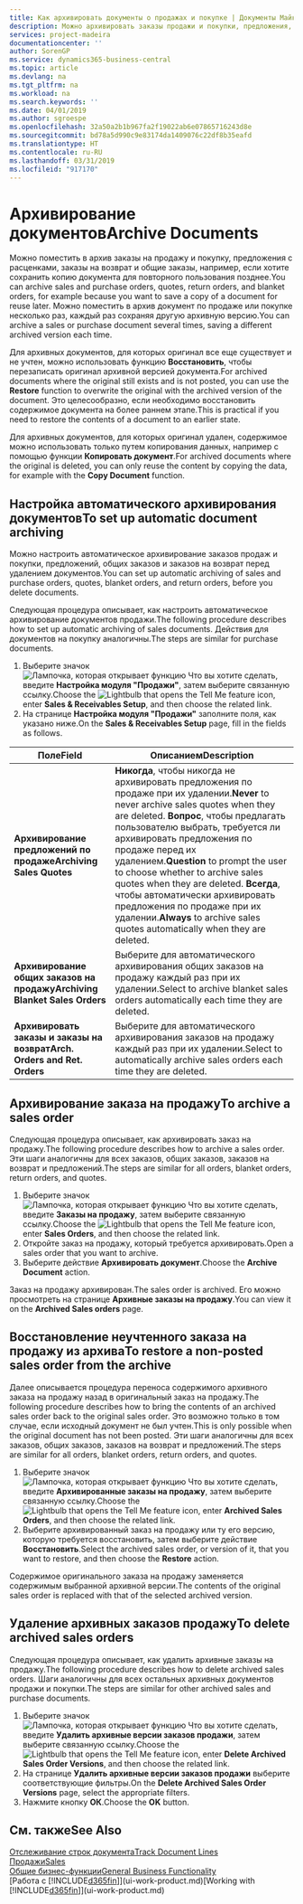 ```yaml
---
title: Как архивировать документы о продажах и покупке | Документы Майкрософт
description: Можно архивировать заказы продажи и покупки, предложения, заказы на возврат и общие заказы, и можно использовать архивный документ для восстановления документа, из которого он был архивирован.
services: project-madeira
documentationcenter: ''
author: SorenGP
ms.service: dynamics365-business-central
ms.topic: article
ms.devlang: na
ms.tgt_pltfrm: na
ms.workload: na
ms.search.keywords: ''
ms.date: 04/01/2019
ms.author: sgroespe
ms.openlocfilehash: 32a50a2b1b967fa2f19022ab6e07865716243d8e
ms.sourcegitcommit: bd78a5d990c9e83174da1409076c22df8b35eafd
ms.translationtype: HT
ms.contentlocale: ru-RU
ms.lasthandoff: 03/31/2019
ms.locfileid: "917170"
---
```

# <a name="archive-documents"></a><span data-ttu-id="5b66d-103">Архивирование документов</span><span class="sxs-lookup"><span data-stu-id="5b66d-103">Archive Documents</span></span>
<span data-ttu-id="5b66d-104">Можно поместить в архив заказы на продажу и покупку, предложения с расценками, заказы на возврат и общие заказы, например, если хотите сохранить копию документа для повторного пользования позднее.</span><span class="sxs-lookup"><span data-stu-id="5b66d-104">You can archive sales and purchase orders, quotes, return orders, and blanket orders, for example because you want to save a copy of a document for reuse later.</span></span> <span data-ttu-id="5b66d-105">Можно поместить в архив документ по продаже или покупке несколько раз, каждый раз сохраняя другую архивную версию.</span><span class="sxs-lookup"><span data-stu-id="5b66d-105">You can archive a sales or purchase document several times, saving a different archived version each time.</span></span>

<span data-ttu-id="5b66d-106">Для архивных документов, для которых оригинал все еще существует и не учтен, можно использовать функцию **Восстановить**, чтобы перезаписать оригинал архивной версией документа.</span><span class="sxs-lookup"><span data-stu-id="5b66d-106">For archived documents where the original still exists and is not posted, you can use the **Restore** function to overwrite the original with the archived version of the document.</span></span> <span data-ttu-id="5b66d-107">Это целесообразно, если необходимо восстановить содержимое документа на более раннем этапе.</span><span class="sxs-lookup"><span data-stu-id="5b66d-107">This is practical if you need to restore the contents of a document to an earlier state.</span></span>

<span data-ttu-id="5b66d-108">Для архивных документов, для которых оригинал удален, содержимое можно использовать только путем копирования данных, например с помощью функции **Копировать документ**.</span><span class="sxs-lookup"><span data-stu-id="5b66d-108">For archived documents where the original is deleted, you can only reuse the content by copying the data, for example with the **Copy Document** function.</span></span>   

## <a name="to-set-up-automatic-document-archiving"></a><span data-ttu-id="5b66d-109">Настройка автоматического архивирования документов</span><span class="sxs-lookup"><span data-stu-id="5b66d-109">To set up automatic document archiving</span></span>  
<span data-ttu-id="5b66d-110">Можно настроить автоматическое архивирование заказов продаж и покупки, предложений, общих заказов и заказов на возврат перед удалением документов.</span><span class="sxs-lookup"><span data-stu-id="5b66d-110">You can set up automatic archiving of sales and purchase orders, quotes, blanket orders, and return orders, before you delete documents.</span></span>

<span data-ttu-id="5b66d-111">Следующая процедура описывает, как настроить автоматическое архивирование документов продажи.</span><span class="sxs-lookup"><span data-stu-id="5b66d-111">The following procedure describes how to set up automatic archiving of sales documents.</span></span> <span data-ttu-id="5b66d-112">Действия для документов на покупку аналогичны.</span><span class="sxs-lookup"><span data-stu-id="5b66d-112">The steps are similar for purchase documents.</span></span>
1.  <span data-ttu-id="5b66d-113">Выберите значок ![Лампочка, которая открывает функцию Что вы хотите сделать](media/ui-search/search_small.png "Что вы хотите сделать"), введите **Настройка модуля "Продажи"**, затем выберите связанную ссылку.</span><span class="sxs-lookup"><span data-stu-id="5b66d-113">Choose the ![Lightbulb that opens the Tell Me feature](media/ui-search/search_small.png "Tell me what you want to do") icon, enter **Sales & Receivables Setup**, and then choose the related link.</span></span>
2. <span data-ttu-id="5b66d-114">На странице **Настройка модуля "Продажи"** заполните поля, как указано ниже.</span><span class="sxs-lookup"><span data-stu-id="5b66d-114">On the **Sales & Receivables Setup** page, fill in the fields as follows.</span></span>

|<span data-ttu-id="5b66d-115">Поле</span><span class="sxs-lookup"><span data-stu-id="5b66d-115">Field</span></span>|<span data-ttu-id="5b66d-116">Описанием</span><span class="sxs-lookup"><span data-stu-id="5b66d-116">Description</span></span>|
|-----|-----------|
|<span data-ttu-id="5b66d-117">**Архивирование предложений по продаже**</span><span class="sxs-lookup"><span data-stu-id="5b66d-117">**Archiving Sales Quotes**</span></span>|<span data-ttu-id="5b66d-118">**Никогда**, чтобы никогда не архивировать предложения по продаже при их удалении.</span><span class="sxs-lookup"><span data-stu-id="5b66d-118">**Never** to never archive sales quotes when they are deleted.</span></span> <span data-ttu-id="5b66d-119">**Вопрос**, чтобы предлагать пользователю выбрать, требуется ли архивировать предложения по продаже перед их удалением.</span><span class="sxs-lookup"><span data-stu-id="5b66d-119">**Question** to prompt the user to choose whether to archive sales quotes when they are deleted.</span></span> <span data-ttu-id="5b66d-120">**Всегда**, чтобы автоматически архивировать предложения по продаже при их удалении.</span><span class="sxs-lookup"><span data-stu-id="5b66d-120">**Always** to archive sales quotes automatically when they are deleted.</span></span>|
|<span data-ttu-id="5b66d-121">**Архивирование общих заказов на продажу**</span><span class="sxs-lookup"><span data-stu-id="5b66d-121">**Archiving Blanket Sales Orders**</span></span>|<span data-ttu-id="5b66d-122">Выберите для автоматического архивирования общих заказов на продажу каждый раз при их удалении.</span><span class="sxs-lookup"><span data-stu-id="5b66d-122">Select to archive blanket sales orders automatically each time they are deleted.</span></span>|
|<span data-ttu-id="5b66d-123">**Архивировать заказы и заказы на возврат**</span><span class="sxs-lookup"><span data-stu-id="5b66d-123">**Arch. Orders and Ret. Orders**</span></span>|<span data-ttu-id="5b66d-124">Выберите для автоматического архивирования заказов на продажу каждый раз при их удалении.</span><span class="sxs-lookup"><span data-stu-id="5b66d-124">Select to automatically archive sales orders each time they are deleted.</span></span>|

## <a name="to-archive-a-sales-order"></a><span data-ttu-id="5b66d-125">Архивирование заказа на продажу</span><span class="sxs-lookup"><span data-stu-id="5b66d-125">To archive a sales order</span></span>
<span data-ttu-id="5b66d-126">Следующая процедура описывает, как архивировать заказ на продажу.</span><span class="sxs-lookup"><span data-stu-id="5b66d-126">The following procedure describes how to archive a sales order.</span></span> <span data-ttu-id="5b66d-127">Эти шаги аналогичны для всех заказов, общих заказов, заказов на возврат и предложений.</span><span class="sxs-lookup"><span data-stu-id="5b66d-127">The steps are similar for all orders, blanket orders, return orders, and quotes.</span></span>

1.  <span data-ttu-id="5b66d-128">Выберите значок ![Лампочка, которая открывает функцию Что вы хотите сделать](media/ui-search/search_small.png "Что вы хотите сделать"), введите **Заказы на продажу**, затем выберите связанную ссылку.</span><span class="sxs-lookup"><span data-stu-id="5b66d-128">Choose the ![Lightbulb that opens the Tell Me feature](media/ui-search/search_small.png "Tell me what you want to do") icon, enter **Sales Orders**, and then choose the related link.</span></span>  
2.  <span data-ttu-id="5b66d-129">Откройте заказ на продажу, который требуется архивировать.</span><span class="sxs-lookup"><span data-stu-id="5b66d-129">Open a sales order that you want to archive.</span></span>  
3.  <span data-ttu-id="5b66d-130">Выберите действие **Архивировать документ**.</span><span class="sxs-lookup"><span data-stu-id="5b66d-130">Choose the **Archive Document** action.</span></span>

<span data-ttu-id="5b66d-131">Заказ на продажу архивирован.</span><span class="sxs-lookup"><span data-stu-id="5b66d-131">The sales order is archived.</span></span> <span data-ttu-id="5b66d-132">Его можно просмотреть на странице **Архивные заказы на продажу**.</span><span class="sxs-lookup"><span data-stu-id="5b66d-132">You can view it on the **Archived Sales orders** page.</span></span>

## <a name="to-restore-a-non-posted-sales-order-from-the-archive"></a><span data-ttu-id="5b66d-133">Восстановление неучтенного заказа на продажу из архива</span><span class="sxs-lookup"><span data-stu-id="5b66d-133">To restore a non-posted sales order from the archive</span></span>
<span data-ttu-id="5b66d-134">Далее описывается процедура переноса содержимого архивного заказа на продажу назад в оригинальный заказ на продажу.</span><span class="sxs-lookup"><span data-stu-id="5b66d-134">The following procedure describes how to bring the contents of an archived sales order back to the original sales order.</span></span> <span data-ttu-id="5b66d-135">Это возможно только в том случае, если исходный документ не был учтен.</span><span class="sxs-lookup"><span data-stu-id="5b66d-135">This is only possible when the original document has not been posted.</span></span> <span data-ttu-id="5b66d-136">Эти шаги аналогичны для всех заказов, общих заказов, заказов на возврат и предложений.</span><span class="sxs-lookup"><span data-stu-id="5b66d-136">The steps are similar for all orders, blanket orders, return orders, and quotes.</span></span>

1. <span data-ttu-id="5b66d-137">Выберите значок ![Лампочка, которая открывает функцию Что вы хотите сделать](media/ui-search/search_small.png "Что вы хотите сделать"), введите **Архивированные заказы на продажу**, затем выберите связанную ссылку.</span><span class="sxs-lookup"><span data-stu-id="5b66d-137">Choose the ![Lightbulb that opens the Tell Me feature](media/ui-search/search_small.png "Tell me what you want to do") icon, enter **Archived Sales Orders**, and then choose the related link.</span></span>
2. <span data-ttu-id="5b66d-138">Выберите архивированный заказ на продажу или ту его версию, которую требуется восстановить, затем выберите действие **Восстановить**.</span><span class="sxs-lookup"><span data-stu-id="5b66d-138">Select the archived sales order, or version of it, that you want to restore, and then choose the **Restore** action.</span></span>  

<span data-ttu-id="5b66d-139">Содержимое оригинального заказа на продажу заменяется содержимым выбранной архивной версии.</span><span class="sxs-lookup"><span data-stu-id="5b66d-139">The contents of the original sales order is replaced with that of the selected archived version.</span></span>

## <a name="to-delete-archived-sales-orders"></a><span data-ttu-id="5b66d-140">Удаление архивных заказов продажу</span><span class="sxs-lookup"><span data-stu-id="5b66d-140">To delete archived sales orders</span></span>
<span data-ttu-id="5b66d-141">Следующая процедура описывает, как удалить архивные заказы на продажу.</span><span class="sxs-lookup"><span data-stu-id="5b66d-141">The following procedure describes how to delete archived sales orders.</span></span> <span data-ttu-id="5b66d-142">Шаги аналогичны для всех остальных архивных документов продажи и покупки.</span><span class="sxs-lookup"><span data-stu-id="5b66d-142">The steps are similar for other archived sales and purchase documents.</span></span>

1.  <span data-ttu-id="5b66d-143">Выберите значок ![Лампочка, которая открывает функцию Что вы хотите сделать](media/ui-search/search_small.png "Что вы хотите сделать"), введите **Удалить архивные версии заказов продажи**, затем выберите связанную ссылку.</span><span class="sxs-lookup"><span data-stu-id="5b66d-143">Choose the ![Lightbulb that opens the Tell Me feature](media/ui-search/search_small.png "Tell me what you want to do") icon, enter **Delete Archived Sales Order Versions**, and then choose the related link.</span></span>  
2.  <span data-ttu-id="5b66d-144">На странице **Удалить архивные версии заказов продажи** выберите соответствующие фильтры.</span><span class="sxs-lookup"><span data-stu-id="5b66d-144">On the **Delete Archived Sales Order Versions** page, select the appropriate filters.</span></span>  
3.  <span data-ttu-id="5b66d-145">Нажмите кнопку **ОК**.</span><span class="sxs-lookup"><span data-stu-id="5b66d-145">Choose the **OK** button.</span></span>

## <a name="see-also"></a><span data-ttu-id="5b66d-146">См. также</span><span class="sxs-lookup"><span data-stu-id="5b66d-146">See Also</span></span>
[<span data-ttu-id="5b66d-147">Отслеживание строк документа</span><span class="sxs-lookup"><span data-stu-id="5b66d-147">Track Document Lines</span></span>](across-how-to-track-document-lines.md)  
[<span data-ttu-id="5b66d-148">Продажи</span><span class="sxs-lookup"><span data-stu-id="5b66d-148">Sales</span></span>](sales-manage-sales.md)  
[<span data-ttu-id="5b66d-149">Общие бизнес-функции</span><span class="sxs-lookup"><span data-stu-id="5b66d-149">General Business Functionality</span></span>](ui-across-business-areas.md)  
<span data-ttu-id="5b66d-150">[Работа с [!INCLUDE[d365fin](includes/d365fin_md.md)]](ui-work-product.md)</span><span class="sxs-lookup"><span data-stu-id="5b66d-150">[Working with [!INCLUDE[d365fin](includes/d365fin_md.md)]](ui-work-product.md)</span></span>

